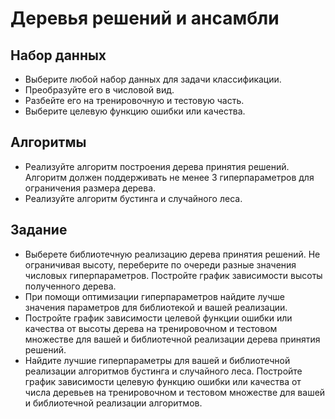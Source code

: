 # Деревья решений и ансамбли

## Набор данных

- Выберите любой набор данных для задачи классификации.
- Преобразуйте его в числовой вид.
- Разбейте его на тренировочную и тестовую часть.
- Выберите целевую функцию ошибки или качества.

## Алгоритмы

- Реализуйте алгоритм построения дерева принятия решений. Алгоритм должен поддерживать не менее 3 гиперпараметров для ограничения размера дерева.
- Реализуйте алгоритм бустинга и случайного леса.

## Задание

- Выберете библиотечную реализацию дерева принятия решений. Не ограничивая высоту, переберите по очереди разные значения числовых  гиперпараметров. Постройте график зависимости высоты полученного дерева.
- При помощи оптимизации гиперпараметров найдите лучше значения параметров для библиотекой и вашей реализации.
- Постройте график зависимости целевой функции ошибки или качества от высоты дерева на тренировочном и тестовом множестве для вашей и библиотечной реализации дерева принятия решений.
- Найдите лучшие гиперпараметры для вашей и библиотечной реализации алгоритмов бустинга и случайного леса. Постройте график зависимости  целевую функцию ошибки или качества от числа деревьев на тренировочном и тестовом множестве для вашей и библиотечной реализации алгоритмов.
